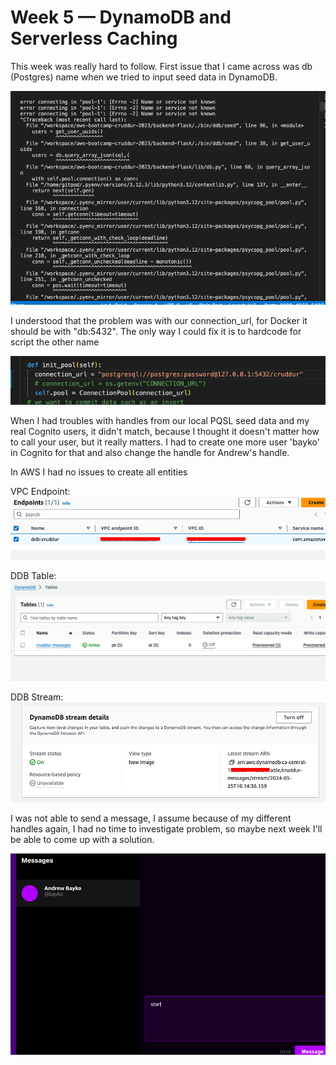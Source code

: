 # Week 5 — DynamoDB and Serverless Caching

This week was really hard to follow.
First issue that I came across was db (Postgres) name when we tried to input seed data in DynamoDB.

![PSQL Error](assets/week-5/ddb-seed-error.png)

I understood that the problem was with our connection_url, for Docker it should be with "db:5432". The only way I could fix it is to hardcode for script the other name

![PSQL Solution](assets/week-5/db-seed-error-solution.png)

When I had troubles with handles from our local PQSL seed data and my real Cognito users, it didn't match, because I thought it doesn't matter how to call your user, but it really matters. I had to create one more user 'bayko' in Cognito for that and also change the handle for Andrew's handle.

In AWS I had no issues to create all entities

VPC Endpoint:
![VPC endoint](assets/week-5/vpc-endpoint.png)

DDB Table:
![DDB Table](assets/week-5/ddb-table.png)

DDB Stream:
![DDB stream](assets/week-5/ddb-stream.png)

I was not able to send a message, I assume because of my different handles again, I had no time to investigate problem, so maybe next week I'll be able to come up with a solution.

![Message](assets/week-5/message.png)
